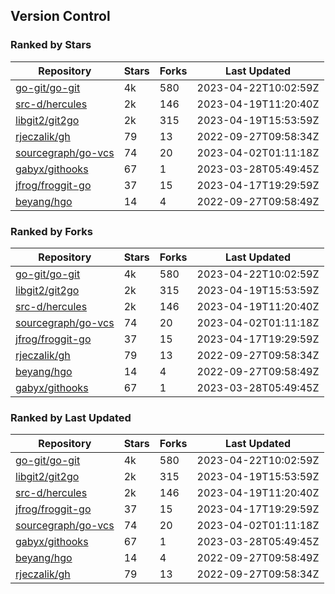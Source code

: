 ## Version Control

### Ranked by Stars

| Repository | Stars | Forks | Last Updated |
|------------|-------|-------|--------------|
| [go-git/go-git](https://github.com/go-git/go-git) | 4k | 580 | 2023-04-22T10:02:59Z |
| [src-d/hercules](https://github.com/src-d/hercules) | 2k | 146 | 2023-04-19T11:20:40Z |
| [libgit2/git2go](https://github.com/libgit2/git2go) | 2k | 315 | 2023-04-19T15:53:59Z |
| [rjeczalik/gh](https://github.com/rjeczalik/gh) | 79 | 13 | 2022-09-27T09:58:34Z |
| [sourcegraph/go-vcs](https://github.com/sourcegraph/go-vcs) | 74 | 20 | 2023-04-02T01:11:18Z |
| [gabyx/githooks](https://github.com/gabyx/githooks) | 67 | 1 | 2023-03-28T05:49:45Z |
| [jfrog/froggit-go](https://github.com/jfrog/froggit-go) | 37 | 15 | 2023-04-17T19:29:59Z |
| [beyang/hgo](https://github.com/beyang/hgo) | 14 | 4 | 2022-09-27T09:58:49Z |

### Ranked by Forks

| Repository | Stars | Forks | Last Updated |
|------------|-------|-------|--------------|
| [go-git/go-git](https://github.com/go-git/go-git) | 4k | 580 | 2023-04-22T10:02:59Z |
| [libgit2/git2go](https://github.com/libgit2/git2go) | 2k | 315 | 2023-04-19T15:53:59Z |
| [src-d/hercules](https://github.com/src-d/hercules) | 2k | 146 | 2023-04-19T11:20:40Z |
| [sourcegraph/go-vcs](https://github.com/sourcegraph/go-vcs) | 74 | 20 | 2023-04-02T01:11:18Z |
| [jfrog/froggit-go](https://github.com/jfrog/froggit-go) | 37 | 15 | 2023-04-17T19:29:59Z |
| [rjeczalik/gh](https://github.com/rjeczalik/gh) | 79 | 13 | 2022-09-27T09:58:34Z |
| [beyang/hgo](https://github.com/beyang/hgo) | 14 | 4 | 2022-09-27T09:58:49Z |
| [gabyx/githooks](https://github.com/gabyx/githooks) | 67 | 1 | 2023-03-28T05:49:45Z |

### Ranked by Last Updated

| Repository | Stars | Forks | Last Updated |
|------------|-------|-------|--------------|
| [go-git/go-git](https://github.com/go-git/go-git) | 4k | 580 | 2023-04-22T10:02:59Z |
| [libgit2/git2go](https://github.com/libgit2/git2go) | 2k | 315 | 2023-04-19T15:53:59Z |
| [src-d/hercules](https://github.com/src-d/hercules) | 2k | 146 | 2023-04-19T11:20:40Z |
| [jfrog/froggit-go](https://github.com/jfrog/froggit-go) | 37 | 15 | 2023-04-17T19:29:59Z |
| [sourcegraph/go-vcs](https://github.com/sourcegraph/go-vcs) | 74 | 20 | 2023-04-02T01:11:18Z |
| [gabyx/githooks](https://github.com/gabyx/githooks) | 67 | 1 | 2023-03-28T05:49:45Z |
| [beyang/hgo](https://github.com/beyang/hgo) | 14 | 4 | 2022-09-27T09:58:49Z |
| [rjeczalik/gh](https://github.com/rjeczalik/gh) | 79 | 13 | 2022-09-27T09:58:34Z |

